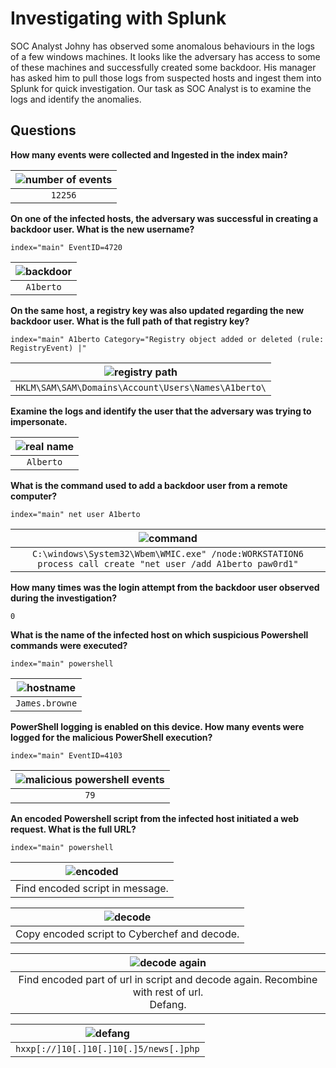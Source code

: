 # Investigating with Splunk

SOC Analyst Johny has observed some anomalous behaviours in the logs of a few windows machines. It looks like the 
adversary has access to some of these machines and successfully created some backdoor. His manager has asked him 
to pull those logs from suspected hosts and ingest them into Splunk for quick investigation. Our task as SOC Analyst 
is to examine the logs and identify the anomalies. 

## Questions

**How many events were collected and Ingested in the index main?**

| ![number of events](/_static/images/splunk-inv1.png) |
|:---------------------------------------------------------:|
|                          `12256`                          |

**On one of the infected hosts, the adversary was successful in creating a backdoor user. What is the new username?**

    index="main" EventID=4720

| ![backdoor](/_static/images/splunk-inv2.png) |
|:-------------------------------------------------:|
|                     `A1berto`                     |

**On the same host, a registry key was also updated regarding the new backdoor user. What is the full path of that registry key?**

    index="main" A1berto Category="Registry object added or deleted (rule: RegistryEvent) |"

| ![registry path](/_static/images/splunk-inv3.png) |
|:------------------------------------------------------:|
|  `HKLM\SAM\SAM\Domains\Account\Users\Names\A1berto\`   |

**Examine the logs and identify the user that the adversary was trying to impersonate.**

| ![real name](/_static/images/splunk-inv4.png) |
|:--------------------------------------------------:|
|                     `Alberto`                      |

**What is the command used to add a backdoor user from a remote computer?**

    index="main" net user A1berto

|                              ![command](/_static/images/splunk-inv5.png)                               |
|:-----------------------------------------------------------------------------------------------------------:|
| `C:\windows\System32\Wbem\WMIC.exe" /node:WORKSTATION6 process call create "net user /add A1berto paw0rd1"` |

**How many times was the login attempt from the backdoor user observed during the investigation?**

`0`

**What is the name of the infected host on which suspicious Powershell commands were executed?**

    index="main" powershell

| ![hostname](/_static/images/splunk-inv6.png) |
|:-------------------------------------------------:|
|                  `James.browne`                   |

**PowerShell logging is enabled on this device. How many events were logged for the malicious PowerShell execution?**

    index="main" EventID=4103

| ![malicious powershell events](/_static/images/splunk-inv7.png) |
|:--------------------------------------------------------------------:|
|                                 `79`                                 |

**An encoded Powershell script from the infected host initiated a web request. What is the full URL?**

    index="main" powershell

| ![encoded](/_static/images/splunk-inv8a.png) |
|:-------------------------------------------------:|
|          Find encoded script in message.          |

| ![decode](/_static/images/splunk-inv8.png) |
|:-----------------------------------------------:|
|  Copy encoded script to Cyberchef and decode.   |

|                    ![decode again](/_static/images/splunk-inv9.png)                    |
|:-------------------------------------------------------------------------------------------:|
| Find encoded part of url in script and decode again. Recombine with rest of url.<br>Defang. |

| ![defang](/_static/images/splunk-inv10.png) |
|:------------------------------------------------:|
|      `hxxp[://]10[.]10[.]10[.]5/news[.]php`      |

